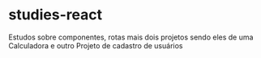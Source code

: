 # studies-react
Estudos sobre componentes, rotas mais dois projetos sendo eles de uma Calculadora e outro Projeto de cadastro de usuários 
